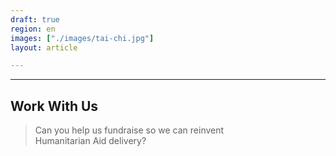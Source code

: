 ```yaml
---
draft: true
region: en
images: ["./images/tai-chi.jpg"]
layout: article

---
```


<hr />

## Work With Us

> Can you help us fundraise so we can reinvent Humanitarian&nbsp;Aid&nbsp;delivery?
<!-- yes! -->
